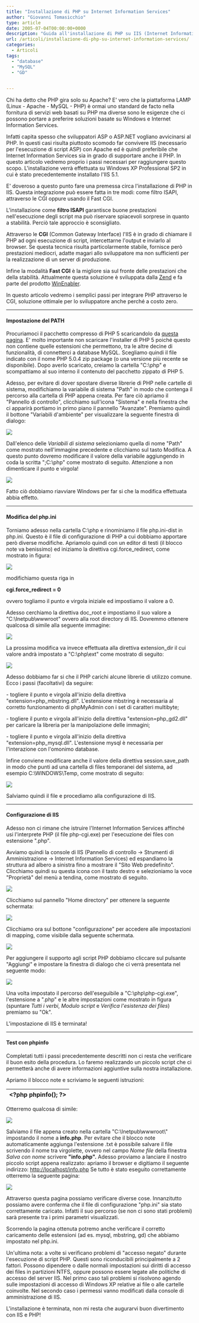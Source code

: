 ```yaml
---
title: "Installazione di PHP su Internet Information Services"
author: "Giovanni Tomasicchio"
type: article
date: 2005-07-04T00:00:00+0000
description: "Guida all'installazione di PHP su IIS (Internet Information Services)"
url: /articoli/installazione-di-php-su-internet-information-services/
categories:
  - Articoli
tags:
  - "database"
  - "MySQL"
  - "GD"

  
---
```

 Chi ha detto che PHP gira solo su Apache? E' vero che la piattaforma LAMP (Linux - Apache - MySQL - PHP) è ormai uno standard de facto nella fornitura di servizi web basati su PHP ma diverse sono le esigenze che ci possono portare a preferire soluzioni basate su Windows e Internet Information Services.

 Infatti capita spesso che sviluppatori ASP o ASP.NET vogliano avvicinarsi al PHP. In questi casi risulta piuttosto scomodo far convivere IIS (necessario per l'esecuzione di script ASP) con Apache ed è quindi preferibile che Internet Information Services sia in grado di supportare anche il PHP. In questo articolo vedremo proprio i passi necessari per raggiungere questo scopo. L'installazione verrà effettuata su Windows XP Professional SP2 in cui è stato precedentemente installato l'IIS 5.1.

 E' doveroso a questo punto fare una premessa circa l'installazione di PHP in IIS. Questa integrazione può essere fatta in tre modi: come filtro ISAPI, attraverso le CGI oppure usando il Fast CGI.

 L'installazione come **filtro ISAPI** garantisce buone prestazioni nell'esecuzione degli script ma può riservare spiacevoli sorprese in quanto a stabilità. Perciò tale approccio è sconsigliato.

 Attraverso le **CGI** (Common Gateway Interface) l'IIS è in grado di chiamare il PHP ad ogni esecuzione di script, intercettarne l'output e inviarlo al browser. Se questa tecnica risulta particolarmente stabile, fornisce però prestazioni mediocri, adatte magari allo sviluppatore ma non sufficienti per la realizzazione di un server di produzione.

 Infine la modalità **Fast CGI** è la migliore sia sul fronte delle prestazioni che della stabilità. Attualmente questa soluzione è sviluppata dalla [Zend](http://www.zend.com/) e fa parte del prodotto [WinEnabler](http://www.zend.com/store/products/zend-win-enabler.php).

 In questo articolo vedremo i semplici passi per integrare PHP attraverso le CGI, soluzione ottimale per lo sviluppatore anche perché a costo zero.

- - - - - -

####  Impostazione del PATH

 Procuriamoci il pacchetto compresso di PHP 5 scaricandolo da [questa pagina](http://www.php.net/downloads.php). E' molto importante non scaricare l'installer di PHP 5 poiché questo non contiene quelle estensioni che permettono, tra le altre decine di funzionalità, di connetterci a database MySQL. Scegliamo quindi il file indicato con il nome PHP 5.0.4 zip package (o una versione più recente se disponibile). Dopo averlo scaricato, creiamo la cartella "C:\\php" e scompattiamo al suo interno il contenuto del pacchetto zippato di PHP 5.

 Adesso, per evitare di dover spostare diverse librerie di PHP nelle cartelle di sistema, modifichiamo la variabile di sistema "Path" in modo che contenga il percorso alla cartella di PHP appena creata. Per fare ciò apriamo il "Pannello di controllo", clicchiamo sull'icona "Sistema" e nella finestra che ci apparirà portiamo in primo piano il pannello "Avanzate". Premiamo quindi il bottone "Variabili d'ambiente" per visualizzare la seguente finestra di dialogo:

 ![](/image/articoli//IIS/path_1.png)

 Dall'elenco delle *Variabili di sistema* selezioniamo quella di nome "Path" come mostrato nell'immagine precedente e clicchiamo sul tasto Modifica. A questo punto dovremo modificare il valore della variabile aggiungendo in coda la scritta ";C:\\php" come mostrato di seguito. Attenzione a non dimenticare il punto e virgola!

 ![](/image/articoli//IIS/path_2.png)

 Fatto ciò dobbiamo riavviare Windows per far si che la modifica effettuata abbia effetto.

- - - - - -

####  Modifica del php.ini

  Torniamo adesso nella cartella C:\\php e rinominiamo il file php.ini-dist in php.ini. Questo è il file di configurazione di PHP a cui dobbiamo apportare però diverse modifiche. Apriamolo quindi con un editor di testi (il blocco note va benissimo) ed iniziamo la direttiva cgi.force\_redirect, come mostrato in figura:

 ![](/image/articoli//IIS/php_ini_1.png)

 modifichiamo questa riga in

 **cgi.force\_redirect = 0**

 ovvero togliamo il punto e virgola iniziale ed impostiamo il valore a 0.

 Adesso cerchiamo la direttiva doc\_root e impostiamo il suo valore a "C:\\Inetpub\\wwwroot" ovvero alla root directory di IIS. Dovremmo ottenere qualcosa di simile alla seguente immagine:

 ![](/image/articoli//IIS/php_ini_3.png)

 La prossima modifica va invece effettuata alla direttiva extension\_dir il cui valore andrà impostato a "C:\\php\\ext" come mostrato di seguito:

 ![](/image/articoli//IIS/php_ini_2.png)

 Adesso dobbiamo far si che il PHP carichi alcune librerie di utilizzo comune. Ecco i passi (facoltativi) da seguire:

\- togliere il punto e virgola all'inizio della direttiva "extension=php\_mbstring.dll". L'estensione mbstring è necessaria al corretto funzionamento di phpMyAdmin con i set di caratteri multibyte;

\- togliere il punto e virgola all'inizio della direttiva "extension=php\_gd2.dll" per caricare la libreria per la manipolazione delle immagini;

\- togliere il punto e virgola all'inizio della direttiva "extension=php\_mysql.dll". L'estensione mysql è necessaria per l'interazione con l'omonimo database.

 Infine conviene modificare anche il valore della direttiva session.save\_path in modo che punti ad una cartella di files temporanei del sistema, ad esempio C:\\WINDOWS\\Temp, come mostrato di seguito:

 ![](/image/articoli//IIS/php_ini_7.png)

 Salviamo quindi il file e procediamo alla configurazione di IIS.

- - - - - -

####  Configurazione di IIS

 Adesso non ci rimane che istruire l'Internet Information Services affinché usi l'interprete PHP (il file php-cgi.exe) per l'esecuzione dei files con estensione ".php".

 Avviamo quindi la console di IIS (Pannello di controllo -&gt; Strumenti di Amministrazione -&gt; Internet Information Services) ed espandiamo la struttura ad albero a sinistra fino a mostrare il "Sito Web predefinito". Clicchiamo quindi su questa icona con il tasto destro e selezioniamo la voce "Proprietà" del menù a tendina, come mostrato di seguito.

 ![](/image/articoli//IIS/IIS_1.png)

 Clicchiamo sul pannello "Home directory" per ottenere la seguente schermata:

 ![](/image/articoli//IIS/IIS_2.png)

 Clicchiamo ora sul bottone "configurazione" per accedere alle impostazioni di mapping, come visibile dalla seguente schermata.

 ![](/image/articoli//IIS/IIS_3.png)

 Per aggiungere il supporto agli script PHP dobbiamo cliccare sul pulsante "Aggiungi" e impostare la finestra di dialogo che ci verrà presentata nel seguente modo:

 ![](/image/articoli//IIS/IIS_4.png)

 Una volta impostato il percorso dell'eseguibile a "C:\\php\\php-cgi.exe", l'estensione a ".php" e le altre impostazioni come mostrato in figura (spuntare *Tutti i verbi*, *Modulo script* e *Verifica l'esistenza dei files*) premiamo su "Ok".

 L'impostazione di IIS è terminata!

- - - - - -

####  Test con phpinfo

 Completati tutti i passi precedentemente descritti non ci resta che verificare il buon esito della procedura. Lo faremo realizzando un piccolo script che ci permetterà anche di avere informazioni aggiuntive sulla nostra installazione.

 Apriamo il blocco note e scriviamo le seguenti istruzioni:

 | &lt;?php  phpinfo();   ?&gt; |
|---|

 

 Otterremo qualcosa di simile:

 ![](/image/articoli//Art1/PHP/php-03.png)

 Salviamo il file appena creato nella cartella "C:\\Inetpub\\wwwroot\\" impostando il nome a **info.php**. Per evitare che il blocco note automaticamente aggiunga l'estensione .txt è possibile salvare il file scrivendo il nome tra virgolette, ovvero nel campo *Nome file* della finestra *Salva con nome* scrivere **"info.php".** Adesso proviamo a lanciare il nostro piccolo script appena realizzato: apriamo il browser e digitiamo il seguente indirizzo: <http://localhost/info.php> Se tutto è stato eseguito correttamente otterremo la seguente pagina:

 ![](/image/articoli//IIS/fine.png)

 Attraverso questa pagina possiamo verificare diverse cose. Innanzitutto possiamo avere conferma che il file di configurazione "php.ini" sia stato correttamente caricato. Infatti il suo percorso (se non ci sono stati problemi) sarà presente tra i primi parametri visualizzati.

 Scorrendo la pagina ottenuta potremo anche verificare il corretto caricamento delle estensioni (ad es. mysql, mbstring, gd) che abbiamo impostato nel php.ini.

 Un'ultima nota: a volte si verificano problemi di "accesso negato" durante l'esecuzione di script PHP. Questi sono riconducibili principalmente a 2 fattori. Possono dipendere o dalle normali impostazioni sui diritti di accesso dei files in partizioni NTFS, oppure possono essere legate alle politiche di accesso del server IIS. Nel primo caso tali problemi si risolvono agendo sulle impostazioni di accesso di Windows XP relative ai file o alle cartelle coinvolte. Nel secondo caso i permessi vanno modificati dalla console di amministrazione di IIS.

 L'installazione è terminata, non mi resta che augurarvi buon divertimento con IIS e PHP!